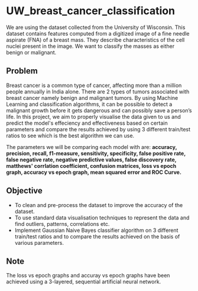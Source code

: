 # UW_breast_cancer_classification

We are using the dataset collected from the University of Wisconsin. This dataset contains features computed from a digitized image of a fine needle aspirate (FNA) of a breast mass. They describe characteristics of the cell nuclei present in the image. We want to classify the masses as either benign or malignant.

## Problem
Breast cancer is a common type of cancer, affecting more than a million people annually in India alone. There are 2 types of tumors associated with breast cancer namely benign and malignant tumors. By using Machine Learning and classification algorithms, it can be possible to detect a malignant growth before it gets dangerous and can possibly save a person’s life. In this project, we aim to properly visualise the data given to us and predict the model's effeciency and effectiveness based on certain parameters and compare the results achieved by using 3 different train/test ratios to see which is the best algorithm we can use.

The parameters we will be comparing each model with are: __accuracy, precision, recall, f1-measure, sensitivity, specificity, false positive rate, false negative rate, negative predictive values, false discovery rate, matthews' corrlation coefficient, confusion matrices, loss vs epoch graph, accuracy vs epoch graph, mean squared error and ROC Curve.__

## Objective
* To clean and pre-process the dataset to improve the accuracy of the dataset.
* To use standard data visualisation techniques to represent the data and find outliers, patterns, correlations etc.
* Implement Gaussian Naive Bayes classifier algorithm on 3 different train/test ratios and to compare the results achieved on the basis of various parameters.

## Note
The loss vs epoch graphs and accuray vs epoch graphs have been achieved using a 3-layered, sequential artificial neural network.
